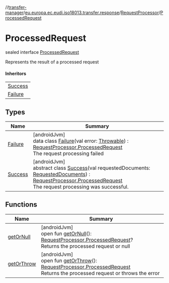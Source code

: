 //[transfer-manager](../../../../index.md)/[eu.europa.ec.eudi.iso18013.transfer.response](../../index.md)/[RequestProcessor](../index.md)/[ProcessedRequest](index.md)

# ProcessedRequest

sealed interface [ProcessedRequest](index.md)

Represents the result of a processed request

#### Inheritors

|                              |
|------------------------------|
| [Success](-success/index.md) |
| [Failure](-failure/index.md) |

## Types

| Name                         | Summary                                                                                                                                                                                                                                     |
|------------------------------|---------------------------------------------------------------------------------------------------------------------------------------------------------------------------------------------------------------------------------------------|
| [Failure](-failure/index.md) | [androidJvm]<br>data class [Failure](-failure/index.md)(val error: [Throwable](https://kotlinlang.org/api/latest/jvm/stdlib/kotlin/-throwable/index.html)) : [RequestProcessor.ProcessedRequest](index.md)<br>The request processing failed |
| [Success](-success/index.md) | [androidJvm]<br>abstract class [Success](-success/index.md)(val requestedDocuments: [RequestedDocuments](../../-requested-documents/index.md)) : [RequestProcessor.ProcessedRequest](index.md)<br>The request processing was successful.    |

## Functions

| Name                          | Summary                                                                                                                                                      |
|-------------------------------|--------------------------------------------------------------------------------------------------------------------------------------------------------------|
| [getOrNull](get-or-null.md)   | [androidJvm]<br>open fun [getOrNull](get-or-null.md)(): [RequestProcessor.ProcessedRequest](index.md)?<br>Returns the processed request or null              |
| [getOrThrow](get-or-throw.md) | [androidJvm]<br>open fun [getOrThrow](get-or-throw.md)(): [RequestProcessor.ProcessedRequest](index.md)<br>Returns the processed request or throws the error |
